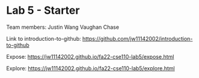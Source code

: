 # Lab 5 - Starter

Team members:
Justin Wang
Vaughan Chase


Link to introduction-to-github:
https://github.com/jw11142002/introduction-to-github

Expose: https://jw11142002.github.io/fa22-cse110-lab5/expose.html

Explore: https://jw11142002.github.io/fa22-cse110-lab5/explore.html